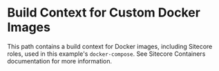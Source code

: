 # Build Context for Custom Docker Images

This path contains a build context for Docker images, including Sitecore roles,
used in this example's `docker-compose`. See Sitecore Containers documentation
for more information.